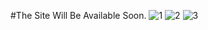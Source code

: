 #The Site Will Be Available Soon.
![1](https://user-images.githubusercontent.com/92618493/145850979-51577e7b-b194-4a52-925f-5c41a1ea2a94.PNG)
![2](https://user-images.githubusercontent.com/92618493/145851161-e88bb96c-594f-4571-a6d5-507e8518cad0.PNG)
![3](https://user-images.githubusercontent.com/92618493/145851178-56bbcff0-2725-4489-a409-45f7f79e8e8e.PNG)
